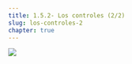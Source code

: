 ```yaml
---
title: 1.5.2- Los controles (2/2)
slug: los-controles-2
chapter: true
---
```


![](/images/qap/what-do-we-do/16.png)
